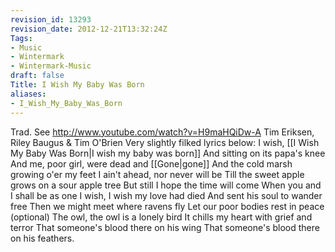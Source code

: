 ```yaml
---
revision_id: 13293
revision_date: 2012-12-21T13:32:24Z
Tags:
- Music
- Wintermark
- Wintermark-Music
draft: false
Title: I Wish My Baby Was Born
aliases:
- I_Wish_My_Baby_Was_Born
---
```

Trad.
See http://www.youtube.com/watch?v=H9maHQiDw-A
Tim Eriksen, Riley Baugus & Tim O'Brien
Very slightly filked lyrics below: 
I wish, [[I Wish My Baby Was Born|I wish my baby was born]]
And sitting on its papa's knee
And me, poor girl, were dead and [[Gone|gone]]
And the cold marsh growing o'er my feet
I ain't ahead, nor never will be
Till the sweet apple grows on a sour apple tree
But still I hope the time will come
When you and I shall be as one
I wish, I wish my love had died
And sent his soul to wander free
Then we might meet where ravens fly
Let our poor bodies rest in peace
(optional)
The owl, the owl is a lonely bird
It chills my heart with grief and terror
That someone's blood there on his wing
That someone's blood there on his feathers.